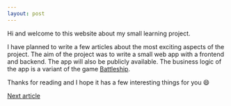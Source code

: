 ```yaml
---
layout: post
---
```

Hi and welcome to this website about my small learning project.

I have planned to write a few articles about the most exciting aspects of the project.
The aim of the project was to write a small web app with a frontend and backend.
The app will also be publicly available.
The business logic of the app is a variant of the game [Battleship](https://en.wikipedia.org/wiki/Battleship_(game)).

Thanks for reading and I hope it has a few interesting things for you :smile:

[Next article](2025-01-04-project-setup.md)
